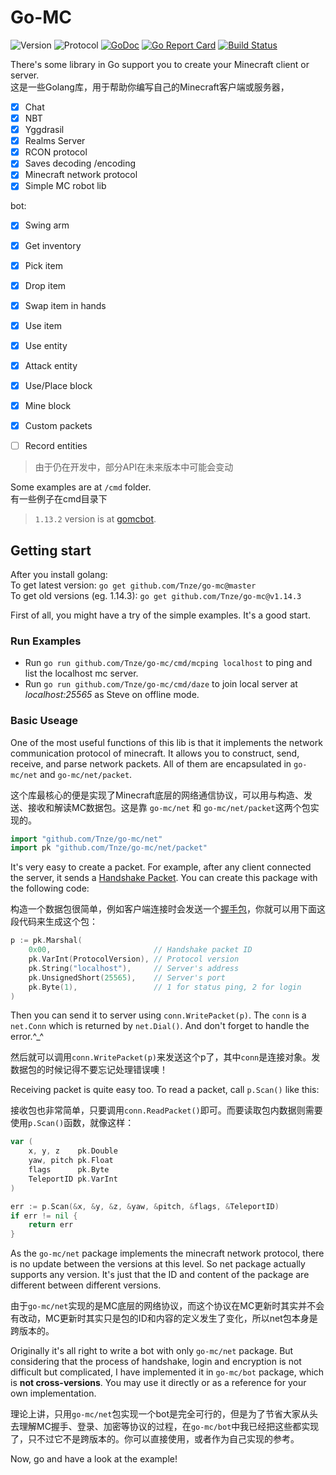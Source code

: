 # Go-MC
![Version](https://img.shields.io/badge/Minecraft-1.16.3-blue.svg)
![Protocol](https://img.shields.io/badge/Protocol-753-blue.svg)
[![GoDoc](https://godoc.org/github.com/Tnze/go-mc?status.svg)](https://godoc.org/github.com/Tnze/go-mc)
[![Go Report Card](https://goreportcard.com/badge/github.com/Tnze/go-mc)](https://goreportcard.com/report/github.com/Tnze/go-mc)
[![Build Status](https://travis-ci.org/Tnze/go-mc.svg?branch=master)](https://travis-ci.org/Tnze/go-mc)

There's some library in Go support you to create your Minecraft client or server.  
这是一些Golang库，用于帮助你编写自己的Minecraft客户端或服务器，
- [x] Chat
- [x] NBT
- [x] Yggdrasil
- [x] Realms Server
- [x] RCON protocol
- [x] Saves decoding /encoding
- [x] Minecraft network protocol
- [x] Simple MC robot lib

bot:  
- [x] Swing arm
- [x] Get inventory
- [x] Pick item
- [x] Drop item
- [x] Swap item in hands
- [x] Use item
- [x] Use entity
- [x] Attack entity
- [x] Use/Place block
- [x] Mine block
- [x] Custom packets
- [ ] Record entities


> 由于仍在开发中，部分API在未来版本中可能会变动

Some examples are at `/cmd` folder.  
有一些例子在cmd目录下

> `1.13.2` version is at [gomcbot](https://github.com/Tnze/gomcbot).

## Getting start
After you install golang:  
To get latest version: `go get github.com/Tnze/go-mc@master`  
To get old versions (eg. 1.14.3): `go get github.com/Tnze/go-mc@v1.14.3`

First of all, you might have a try of the simple examples. It's a good start.

### Run Examples

- Run `go run github.com/Tnze/go-mc/cmd/mcping localhost` to ping and list the localhost mc server.  
- Run `go run github.com/Tnze/go-mc/cmd/daze` to join local server at *localhost:25565* as Steve on offline mode.

### Basic Useage

One of the most useful functions of this lib is that it implements the network communication protocol of minecraft. It allows you to construct, send, receive, and parse network packets. All of them are encapsulated in `go-mc/net` and `go-mc/net/packet`.

这个库最核心的便是实现了Minecraft底层的网络通信协议，可以用与构造、发送、接收和解读MC数据包。这是靠 `go-mc/net` 和 `go-mc/net/packet`这两个包实现的。

```go
import "github.com/Tnze/go-mc/net"
import pk "github.com/Tnze/go-mc/net/packet"
```

It's very easy to create a packet. For example, after any client connected the server, it sends a [Handshake Packet](https://wiki.vg/Protocol#Handshake). You can create this package with the following code:

构造一个数据包很简单，例如客户端连接时会发送一个[握手包](https://wiki.vg/Protocol#Handshake)，你就可以用下面这段代码来生成这个包：

```go
p := pk.Marshal(
    0x00,                       // Handshake packet ID
    pk.VarInt(ProtocolVersion), // Protocol version
    pk.String("localhost"),     // Server's address
    pk.UnsignedShort(25565),    // Server's port
    pk.Byte(1),                 // 1 for status ping, 2 for login
)
```

Then you can send it to server using `conn.WritePacket(p)`. The `conn` is a `net.Conn` which is returned by `net.Dial()`. And don't forget to handle the error.^_^

然后就可以调用`conn.WritePacket(p)`来发送这个p了，其中`conn`是连接对象。发数据包的时候记得不要忘记处理错误噢！

Receiving packet is quite easy too. To read a packet, call `p.Scan()` like this:

接收包也非常简单，只要调用`conn.ReadPacket()`即可。而要读取包内数据则需要使用`p.Scan()`函数，就像这样：

```go
var (
    x, y, z    pk.Double
    yaw, pitch pk.Float
    flags      pk.Byte
    TeleportID pk.VarInt
)

err := p.Scan(&x, &y, &z, &yaw, &pitch, &flags, &TeleportID)
if err != nil {
    return err
}
```

As the `go-mc/net` package implements the minecraft network protocol, there is no update between the versions at this level. So net package actually supports any version. It's just that the ID and content of the package are different between different versions.

由于`go-mc/net`实现的是MC底层的网络协议，而这个协议在MC更新时其实并不会有改动，MC更新时其实只是包的ID和内容的定义发生了变化，所以net包本身是跨版本的。

Originally it's all right to write a bot with only `go-mc/net` package. But considering that the process of handshake, login and encryption is not difficult but complicated, I have implemented it in `go-mc/bot` package, which is **not cross-versions**. You may use it directly or as a reference for your own implementation.

理论上讲，只用`go-mc/net`包实现一个bot是完全可行的，但是为了节省大家从头去理解MC握手、登录、加密等协议的过程，在`go-mc/bot`中我已经把这些都实现了，只不过它不是跨版本的。你可以直接使用，或者作为自己实现的参考。

Now, go and have a look at the example! 
